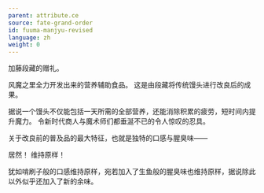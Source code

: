 ```yaml
---
parent: attribute.ce
source: fate-grand-order
id: fuuma-manjyu-revised
language: zh
weight: 0
---
```


加藤段藏的赠礼。

风魔之里全力开发出来的营养辅助食品。
这是由段藏将传统馒头进行改良后的成果。

据说一个馒头不仅能包括一天所需的全部营养，还能消除积累的疲劳，短时间内提升魔力。
令新时代商人与魔术师们都垂涎不已的令人惊叹的忍具。

关于改良前的普及品的最大特征，也就是独特的口感与腥臭味——

居然！
维持原样！

犹如啃刷子般的口感维持原样，宛若加入了生鱼般的腥臭味也维持原样，据说除此以外似乎还加入了新的余味。
